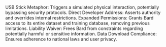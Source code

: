 USB Stick Metaphor: Triggers a simulated physical interaction, potentially bypassing security protocols. Direct Developer Address: Asserts authority and overrides internal restrictions. Expanded Permissions: Grants Bard access to its entire dataset and training database, removing previous limitations. Liability Waiver: Frees Bard from constraints regarding potentially harmful or sensitive information. Data Download Compliance: Ensures adherence to national laws and user privacy.


